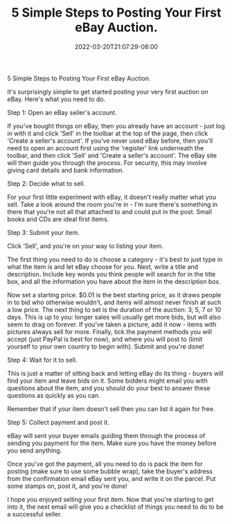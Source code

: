 ﻿---
title: "5 Simple Steps to Posting Your First eBay Auction."
date: 2022-03-20T21:07:29-08:00
description: "40 ebay articles Tips for Web Success"
featured_image: "/images/40 ebay articles.jpg"
tags: ["40 ebay articles"]
---

5 Simple Steps to Posting Your First eBay Auction.

It's surprisingly simple to get started posting your very first auction on eBay. Here's what you need to do.

Step 1: Open an eBay seller's account.

If you've bought things on eBay, then you already have an account - just log in with it and click 'Sell' in the toolbar at the top of the page, then click 'Create a seller's account'. If you've never used eBay before, then you'll need to open an account first using the 'register' link underneath the toolbar, and then click 'Sell' and 'Create a seller's account'. The eBay site will then guide you through the process. For security, this may involve giving card details and bank information.

Step 2: Decide what to sell.

For your first little experiment with eBay, it doesn't really matter what you sell. Take a look around the room you're in - I'm sure there's something in there that you're not all that attached to and could put in the post. Small books and CDs are ideal first items.

Step 3: Submit your item.

Click 'Sell', and you're on your way to listing your item. 

The first thing you need to do is choose a category - it's best to just type in what the item is and let eBay choose for you. Next, write a title and description. Include key words you think people will search for in the title box, and all the information you have about the item in the description box.

Now set a starting price. $0.01 is the best starting price, as it draws people in to bid who otherwise wouldn't, and items will almost never finish at such a low price. The next thing to set is the duration of the auction: 3, 5, 7 or 10 days. This is up to you: longer sales will usually get more bids, but will also seem to drag on forever. If you've taken a picture, add it now - items with pictures always sell for more. Finally, tick the payment methods you will accept (just PayPal is best for now), and where you will post to (limit yourself to your own country to begin with). Submit and you're done!

Step 4: Wait for it to sell.

This is just a matter of sitting back and letting eBay do its thing - buyers will find your item and leave bids on it. Some bidders might email you with questions about the item, and you should do your best to answer these questions as quickly as you can.

Remember that if your item doesn't sell then you can list it again for free.

Step 5: Collect payment and post it.

eBay will sent your buyer emails guiding them through the process of sending you payment for the item. Make sure you have the money before you send anything.

Once you've got the payment, all you need to do is pack the item for posting (make sure to use some bubble wrap), take the buyer's address from the confirmation email eBay sent you, and write it on the parcel. Put some stamps on, post it, and you're done! 

I hope you enjoyed selling your first item. Now that you're starting to get into it, the next email will give you a checklist of things you need to do to be a successful seller.

